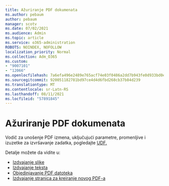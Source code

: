 ```yaml
---
title: Ažuriranje PDF dokumenata
ms.author: pebaum
author: pebaum
manager: scotv
ms.date: 07/02/2021
ms.audience: Admin
ms.topic: article
ms.service: o365-administration
ROBOTS: NOINDEX, NOFOLLOW
localization_priority: Normal
ms.collection: Adm_O365
ms.custom:
- "9007101"
- "12066"
ms.openlocfilehash: 7a6efa496e2489e765acf74e03f0486a2dd7b943fe0d933bd0eda4d50883aa2c
ms.sourcegitcommit: 920051182781bd97ce4d4d6fbd268cb37b84d239
ms.translationtype: MT
ms.contentlocale: sr-Latn-RS
ms.lasthandoff: 08/11/2021
ms.locfileid: "57891845"
---
```

# <a name="update-pdf-documents"></a>Ažuriranje PDF dokumenata

Vodič za unošenje PDF izmena, uključujući parametre, promenljive i izuzetke za izvršavanje zadatka, pogledajte [UDF.](https://docs.microsoft.com/power-automate/desktop-flows/actions-reference/pdf)

Detalje možete da vidite u:

- [Izdvajanje slike](https://docs.microsoft.com/power-automate/desktop-flows/actions-reference/pdf#pdf-actions)
- [Izdvajanje teksta](https://docs.microsoft.com/power-automate/desktop-flows/actions-reference/pdf#extracttextfrompdfaction)
- [Objedinjavanje PDF datoteka](https://docs.microsoft.com/power-automate/desktop-flows/actions-reference/pdf#mergefiles)
- [Izdvajanje stranica za kreiranje novog PDF-a](https://docs.microsoft.com/power-automate/desktop-flows/actions-reference/pdf#extractpages)
